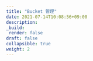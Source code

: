 ```yaml
---
title: "Bucket 管理"
date: 2021-07-14T10:08:56+09:00
description:
_build:
 render: false 
draft: false
collapsible: true
weight: 2
---
```

